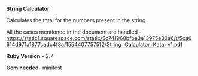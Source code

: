 **String Calculator**

Calculates the total for the numbers present in the string.

All the cases mentioned in the document are handled - https://static1.squarespace.com/static/5c741968bfba3e13975e33a6/t/5ca6614d971a1877cadc4f8a/1554407757512/String+Calculator+Kata+v1.pdf

**Ruby Version** - 2.7


**Gem needed**- minitest
